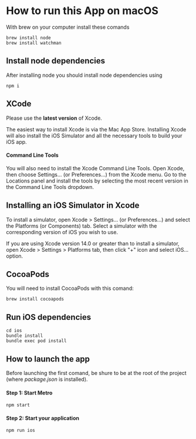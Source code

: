 # How to run this App on macOS
With brew on your computer install these comands
```
brew install node
brew install watchman
```

## Install node dependencies
After installing node you should install node dependencies using
```
npm i
```
## XCode

Please use the **latest version** of Xcode.

The easiest way to install Xcode is via the Mac App Store. Installing Xcode will also install the iOS Simulator and all the necessary tools to build your iOS app.

#### Command Line Tools

You will also need to install the Xcode Command Line Tools. Open Xcode, then choose Settings... (or Preferences...) from the Xcode menu. Go to the Locations panel and install the tools by selecting the most recent version in the Command Line Tools dropdown.

## Installing an iOS Simulator in Xcode
To install a simulator, open Xcode > Settings... (or Preferences...) and select the Platforms (or Components) tab. Select a simulator with the corresponding version of iOS you wish to use.

If you are using Xcode version 14.0 or greater than to install a simulator, open Xcode > Settings > Platforms tab, then click "+" icon and select iOS… option.

## CocoaPods

You will need to install CocoaPods with this comand:
```
brew install cocoapods
```


## Run iOS dependencies

```
cd ios
bundle install
bundle exec pod install
```

## How to launch the app

Before launching the first comand, be shure to be at the root of the project (where *package.json* is installed).

#### Step 1: Start Metro
```
npm start
```

#### Step 2: Start your application
```
npm run ios
```